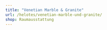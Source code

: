 ```yaml
---
title: "Venetian Marble & Granite"
url: /helotes/venetian-marble-und-granite/
shop: Raumausstattung
---
```

